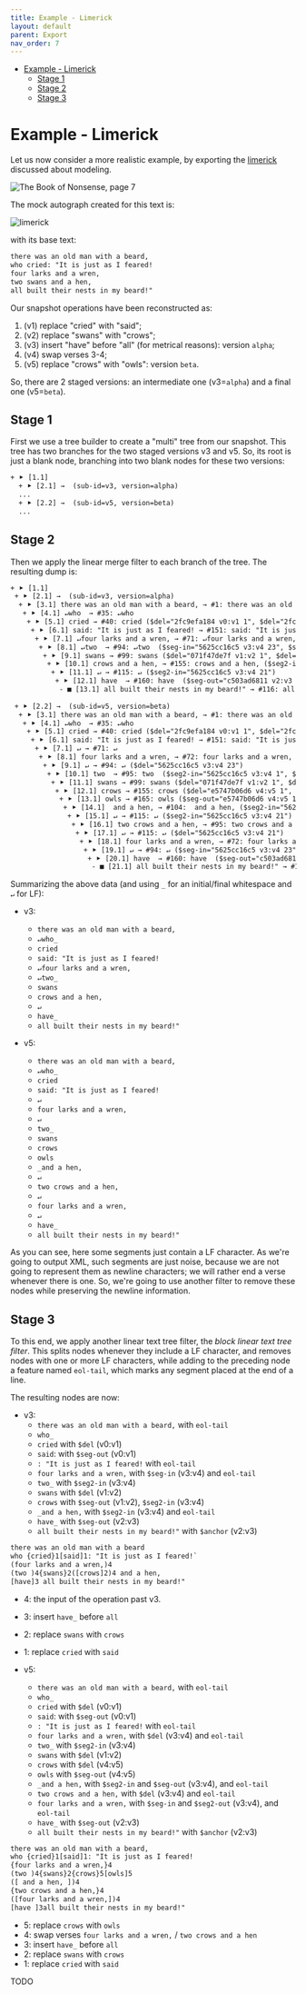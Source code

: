 ```yaml
---
title: Example - Limerick
layout: default
parent: Export
nav_order: 7
---
```


- [Example - Limerick](#example---limerick)
  - [Stage 1](#stage-1)
  - [Stage 2](#stage-2)
  - [Stage 3](#stage-3)

# Example - Limerick

Let us now consider a more realistic example, by exporting the [limerick](../model/sample-limerick.md) discussed about modeling.

![The Book of Nonsense, page 7](../model/img/nonsense7.png)

The mock autograph created for this text is:

![limerick](../model/img/limerick.png)

with its base text:

```txt
there was an old man with a beard,
who cried: "It is just as I feared!
four larks and a wren,
two swans and a hen,
all built their nests in my beard!"
```

Our snapshot operations have been reconstructed as:

1. (v1) replace "cried" with "said";
2. (v2) replace "swans" with "crows";
3. (v3) insert "have" before "all" (for metrical reasons): version `alpha`;
4. (v4) swap verses 3-4;
5. (v5) replace "crows" with "owls": version `beta`.

So, there are 2 staged versions: an intermediate one (v3=`alpha`) and a final one (v5=`beta`).

## Stage 1

First we use a tree builder to create a "multi" tree from our snapshot. This tree has two branches for the two staged versions v3 and v5. So, its root is just a blank node, branching into two blank nodes for these two versions:

```txt
+ ⯈ [1.1]
  + ⯈ [2.1] →  (sub-id=v3, version=alpha)
  ...
  + ⯈ [2.2] →  (sub-id=v5, version=beta)
  ...
```

## Stage 2

Then we apply the linear merge filter to each branch of the tree. The resulting dump is:

```txt
+ ⯈ [1.1]
 + ⯈ [2.1] →  (sub-id=v3, version=alpha)
  + ⯈ [3.1] there was an old man with a beard, → #1: there was an old man with a beard,
   + ⯈ [4.1] ↵who  → #35: ↵who 
    + ⯈ [5.1] cried → #40: cried ($del="2fc9efa184 v0:v1 1", $del="2fc9efa184 v0:v1 2", $del="2fc9efa184 v0:v1 3", $del="2fc9efa184 v0:v1 4", $del="2fc9efa184 v0:v1 5")
     + ⯈ [6.1] said: "It is just as I feared! → #151: said: "It is just as I feared!
      + ⯈ [7.1] ↵four larks and a wren, → #71: ↵four larks and a wren, ($seg-in="5625cc16c5 v3:v4 1", $seg-in="5625cc16c5 v3:v4 2", $seg-in="5625cc16c5 v3:v4 3", $seg-in="5625cc16c5 v3:v4 4", $seg-in="5625cc16c5 v3:v4 5", $seg-in="5625cc16c5 v3:v4 6", $seg-in="5625cc16c5 v3:v4 7", $seg-in="5625cc16c5 v3:v4 8", $seg-in="5625cc16c5 v3:v4 9", $seg-in="5625cc16c5 v3:v4 10", $seg-in="5625cc16c5 v3:v4 11", $seg-in="5625cc16c5 v3:v4 12", $seg-in="5625cc16c5 v3:v4 13", $seg-in="5625cc16c5 v3:v4 14", $seg-in="5625cc16c5 v3:v4 15", $seg-in="5625cc16c5 v3:v4 16", $seg-in="5625cc16c5 v3:v4 17", $seg-in="5625cc16c5 v3:v4 18", $seg-in="5625cc16c5 v3:v4 19", $seg-in="5625cc16c5 v3:v4 20", $seg-in="5625cc16c5 v3:v4 21", $seg-in="5625cc16c5 v3:v4 22")
       + ⯈ [8.1] ↵two  → #94: ↵two  ($seg-in="5625cc16c5 v3:v4 23", $seg2-in="5625cc16c5 v3:v4 1", $seg2-in="5625cc16c5 v3:v4 2", $seg2-in="5625cc16c5 v3:v4 3", $seg2-in="5625cc16c5 v3:v4 4")
        + ⯈ [9.1] swans → #99: swans ($del="071f47de7f v1:v2 1", $del="071f47de7f v1:v2 2", $del="071f47de7f v1:v2 3", $del="071f47de7f v1:v2 4", $del="071f47de7f v1:v2 5")
         + ⯈ [10.1] crows and a hen, → #155: crows and a hen, ($seg2-in="5625cc16c5 v3:v4 5", $seg2-in="5625cc16c5 v3:v4 6", $seg2-in="5625cc16c5 v3:v4 7", $seg2-in="5625cc16c5 v3:v4 8", $seg2-in="5625cc16c5 v3:v4 9", $seg2-in="5625cc16c5 v3:v4 10", $seg2-in="5625cc16c5 v3:v4 11", $seg2-in="5625cc16c5 v3:v4 12", $seg2-in="5625cc16c5 v3:v4 13", $seg2-in="5625cc16c5 v3:v4 14", $seg2-in="5625cc16c5 v3:v4 15", $seg2-in="5625cc16c5 v3:v4 16", $seg2-in="5625cc16c5 v3:v4 17", $seg2-in="5625cc16c5 v3:v4 18", $seg2-in="5625cc16c5 v3:v4 19", $seg2-in="5625cc16c5 v3:v4 20")
          + ⯈ [11.1] ↵ → #115: ↵ ($seg2-in="5625cc16c5 v3:v4 21")
           + ⯈ [12.1] have  → #160: have  ($seg-out="c503ad6811 v2:v3 1", $seg-out="c503ad6811 v2:v3 2", $seg-out="c503ad6811 v2:v3 3", $seg-out="c503ad6811 v2:v3 4", $seg-out="c503ad6811 v2:v3 5")
            - ■ [13.1] all built their nests in my beard!" → #116: all built their nests in my beard!"
 
 + ⯈ [2.2] →  (sub-id=v5, version=beta)
  + ⯈ [3.1] there was an old man with a beard, → #1: there was an old man with a beard,
   + ⯈ [4.1] ↵who  → #35: ↵who 
    + ⯈ [5.1] cried → #40: cried ($del="2fc9efa184 v0:v1 1", $del="2fc9efa184 v0:v1 2", $del="2fc9efa184 v0:v1 3", $del="2fc9efa184 v0:v1 4", $del="2fc9efa184 v0:v1 5")
     + ⯈ [6.1] said: "It is just as I feared! → #151: said: "It is just as I feared!
      + ⯈ [7.1] ↵ → #71: ↵
       + ⯈ [8.1] four larks and a wren, → #72: four larks and a wren, ($del="5625cc16c5 v3:v4 1", $del="5625cc16c5 v3:v4 2", $del="5625cc16c5 v3:v4 3", $del="5625cc16c5 v3:v4 4", $del="5625cc16c5 v3:v4 5", $del="5625cc16c5 v3:v4 6", $del="5625cc16c5 v3:v4 7", $del="5625cc16c5 v3:v4 8", $del="5625cc16c5 v3:v4 9", $del="5625cc16c5 v3:v4 10", $del="5625cc16c5 v3:v4 11", $del="5625cc16c5 v3:v4 12", $del="5625cc16c5 v3:v4 13", $del="5625cc16c5 v3:v4 14", $del="5625cc16c5 v3:v4 15", $del="5625cc16c5 v3:v4 16", $del="5625cc16c5 v3:v4 17", $del="5625cc16c5 v3:v4 18", $del="5625cc16c5 v3:v4 19", $del="5625cc16c5 v3:v4 20", $del="5625cc16c5 v3:v4 21", $del="5625cc16c5 v3:v4 22")
        + ⯈ [9.1] ↵ → #94: ↵ ($del="5625cc16c5 v3:v4 23")
         + ⯈ [10.1] two  → #95: two  ($seg2-in="5625cc16c5 v3:v4 1", $seg2-in="5625cc16c5 v3:v4 2", $seg2-in="5625cc16c5 v3:v4 3", $seg2-in="5625cc16c5 v3:v4 4")
          + ⯈ [11.1] swans → #99: swans ($del="071f47de7f v1:v2 1", $del="071f47de7f v1:v2 2", $del="071f47de7f v1:v2 3", $del="071f47de7f v1:v2 4", $del="071f47de7f v1:v2 5")
           + ⯈ [12.1] crows → #155: crows ($del="e5747b06d6 v4:v5 1", $del="e5747b06d6 v4:v5 2", $del="e5747b06d6 v4:v5 3", $del="e5747b06d6 v4:v5 4", $del="e5747b06d6 v4:v5 5")
            + ⯈ [13.1] owls → #165: owls ($seg-out="e5747b06d6 v4:v5 1", $seg-out="e5747b06d6 v4:v5 2", $seg-out="e5747b06d6 v4:v5 3", $seg-out="e5747b06d6 v4:v5 4")
             + ⯈ [14.1]  and a hen, → #104:  and a hen, ($seg2-in="5625cc16c5 v3:v4 10", $seg2-in="5625cc16c5 v3:v4 11", $seg2-in="5625cc16c5 v3:v4 12", $seg2-in="5625cc16c5 v3:v4 13", $seg2-in="5625cc16c5 v3:v4 14", $seg2-in="5625cc16c5 v3:v4 15", $seg2-in="5625cc16c5 v3:v4 16", $seg2-in="5625cc16c5 v3:v4 17", $seg2-in="5625cc16c5 v3:v4 18", $seg2-in="5625cc16c5 v3:v4 19", $seg2-in="5625cc16c5 v3:v4 20")
              + ⯈ [15.1] ↵ → #115: ↵ ($seg2-in="5625cc16c5 v3:v4 21")
               + ⯈ [16.1] two crows and a hen, → #95: two crows and a hen, ($del="5625cc16c5 v3:v4 1", $del="5625cc16c5 v3:v4 2", $del="5625cc16c5 v3:v4 3", $del="5625cc16c5 v3:v4 4", $del="5625cc16c5 v3:v4 5", $del="5625cc16c5 v3:v4 6", $del="5625cc16c5 v3:v4 7", $del="5625cc16c5 v3:v4 8", $del="5625cc16c5 v3:v4 9", $del="5625cc16c5 v3:v4 10", $del="5625cc16c5 v3:v4 11", $del="5625cc16c5 v3:v4 12", $del="5625cc16c5 v3:v4 13", $del="5625cc16c5 v3:v4 14", $del="5625cc16c5 v3:v4 15", $del="5625cc16c5 v3:v4 16", $del="5625cc16c5 v3:v4 17", $del="5625cc16c5 v3:v4 18", $del="5625cc16c5 v3:v4 19", $del="5625cc16c5 v3:v4 20")
                + ⯈ [17.1] ↵ → #115: ↵ ($del="5625cc16c5 v3:v4 21")
                 + ⯈ [18.1] four larks and a wren, → #72: four larks and a wren, ($seg-in="5625cc16c5 v3:v4 1", $seg-in="5625cc16c5 v3:v4 2", $seg-in="5625cc16c5 v3:v4 3", $seg-in="5625cc16c5 v3:v4 4", $seg-in="5625cc16c5 v3:v4 5", $seg-in="5625cc16c5 v3:v4 6", $seg-in="5625cc16c5 v3:v4 7", $seg-in="5625cc16c5 v3:v4 8", $seg-in="5625cc16c5 v3:v4 9", $seg-in="5625cc16c5 v3:v4 10", $seg-in="5625cc16c5 v3:v4 11", $seg-in="5625cc16c5 v3:v4 12", $seg-in="5625cc16c5 v3:v4 13", $seg-in="5625cc16c5 v3:v4 14", $seg-in="5625cc16c5 v3:v4 15", $seg-in="5625cc16c5 v3:v4 16", $seg-in="5625cc16c5 v3:v4 17", $seg-in="5625cc16c5 v3:v4 18", $seg-in="5625cc16c5 v3:v4 19", $seg-in="5625cc16c5 v3:v4 20", $seg-in="5625cc16c5 v3:v4 21", $seg-in="5625cc16c5 v3:v4 22")
                  + ⯈ [19.1] ↵ → #94: ↵ ($seg-in="5625cc16c5 v3:v4 23")
                   + ⯈ [20.1] have  → #160: have  ($seg-out="c503ad6811 v2:v3 1", $seg-out="c503ad6811 v2:v3 2", $seg-out="c503ad6811 v2:v3 3", $seg-out="c503ad6811 v2:v3 4", $seg-out="c503ad6811 v2:v3 5")
                    - ■ [21.1] all built their nests in my beard!" → #116: all built their nests in my beard!"
```

Summarizing the above data (and using `_` for an initial/final whitespace and `↵` for LF):

- v3:
  - `there was an old man with a beard,`
  - `↵who_`
  - `cried`
  - `said: "It is just as I feared!`
  - `↵four larks and a wren,`
  - `↵two_`
  - `swans`
  - `crows and a hen,`
  - `↵`
  - `have_`
  - `all built their nests in my beard!"`

- v5:
  - `there was an old man with a beard,`
  - `↵who_`
  - `cried`
  - `said: "It is just as I feared!`
  - `↵`
  - `four larks and a wren,`
  - `↵`
  - `two_`
  - `swans`
  - `crows`
  - `owls`
  - `_and a hen,`
  - `↵`
  - `two crows and a hen,`
  - `↵`
  - `four larks and a wren,`
  - `↵`
  - `have_`
  - `all built their nests in my beard!"`

As you can see, here some segments just contain a LF character. As we're going to output XML, such segments are just noise, because we are not going to represent them as newline characters; we will rather end a verse whenever there is one. So, we're going to use another filter to remove these nodes while preserving the newline information.

## Stage 3

To this end, we apply another linear text tree filter, the _block linear text tree filter_. This splits nodes whenever they include a LF character, and removes nodes with one or more LF characters, while adding to the preceding node a feature named `eol-tail`, which marks any segment placed at the end of a line.

The resulting nodes are now:

- v3:
  - `there was an old man with a beard,` with `eol-tail`
  - `who_`
  - `cried` with `$del` (v0:v1)
  - `said`: with `$seg-out` (v0:v1)
  - `: "It is just as I feared!` with `eol-tail`
  - `four larks and a wren,` with `$seg-in` (v3:v4) and `eol-tail`
  - `two_` with `$seg2-in` (v3:v4)
  - `swans` with `$del` (v1:v2)
  - `crows` with `$seg-out` (v1:v2), `$seg2-in` (v3:v4)
  - `_and a hen,` with `$seg2-in` (v3:v4) and `eol-tail`
  - `have_` with `$seg-out` (v2:v3)
  - `all built their nests in my beard!"` with `$anchor` (v2:v3)

```txt
there was an old man with a beard
who {cried}1[said]1: "It is just as I feared!`
(four larks and a wren,)4
(two )4{swans}2([crows]2)4 and a hen,
[have]3 all built their nests in my beard!"
```

- 4: the input of the operation past v3.
- 3: insert `have_` before `all`
- 2: replace `swans` with `crows`
- 1: replace `cried` with `said`

- v5:
  - `there was an old man with a beard,` with `eol-tail`
  - `who_`
  - `cried` with `$del` (v0:v1)
  - `said`: with `$seg-out` (v0:v1)
  - `: "It is just as I feared!` with `eol-tail`
  - `four larks and a wren,` with `$del` (v3:v4) and `eol-tail`
  - `two_` with `$seg2-in` (v3:v4)
  - `swans` with `$del` (v1:v2)
  - `crows` with `$del` (v4:v5)
  - `owls` with `$seg-out` (v4:v5)
  - `_and a hen,` with `$seg2-in` and `$seg-out` (v3:v4), and `eol-tail`
  - `two crows and a hen,` with `$del` (v3:v4) and `eol-tail`
  - `four larks and a wren,` with `$seg-in` and `$seg2-out` (v3:v4), and `eol-tail`
  - `have_` with `$seg-out` (v2:v3)
  - `all built their nests in my beard!"` with `$anchor` (v2:v3)

```txt
there was an old man with a beard,
who {cried}1[said]1: "It is just as I feared!
{four larks and a wren,}4
(two )4{swans}2{crows}5[owls]5
([ and a hen, ])4
{two crows and a hen,}4
([four larks and a wren,])4
[have ]3all built their nests in my beard!"
```

- 5: replace `crows` with `owls`
- 4: swap verses `four larks and a wren,` / `two crows and a hen`
- 3: insert `have_` before `all`
- 2: replace `swans` with `crows`
- 1: replace `cried` with `said`

TODO
